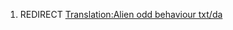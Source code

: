 1.  REDIRECT [Translation:Alien odd behaviour
    txt/da](Translation:Alien_odd_behaviour_txt/da "wikilink")